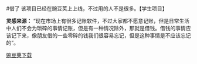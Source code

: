 #借了
该项目已经在豌豆荚上上线，不过用的人不是很多。【学生项目】

**灵感来源：** “现在市场上有很多记账软件，不过大家都不愿意记账，但是日常生活中人们不会为琐碎的事情记账，但是有一种情况除外，那就是借钱。借钱的事情应该记下来，像朋友借的一些零碎的钱我们很容易忘记，但是这种事情是不应该忘记的”。

[豌豆荚下载](http://www.wandoujia.com/apps/me.fuyou.qianle)
